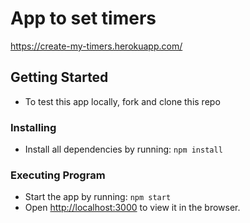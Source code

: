 # App to set timers

https://create-my-timers.herokuapp.com/

## Getting Started
- To test this app locally, fork and clone this repo 

### Installing
- Install all dependencies by running: `npm install`

### Executing Program
- Start the app by running: `npm start`  
- Open [http://localhost:3000](http://localhost:3000) to view it in the browser.

